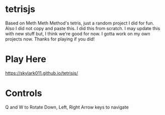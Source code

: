 # tetrisjs
Based on Meth Meth Method's tetris, just a random project I did for fun.
Also I did not copy and paste this. I did this from scratch. 
I may update this with new stuff but, I think we're good for now. I gotta work on my own projects now. Thanks for playing if you did!

# Play Here
https://skylark011.github.io/tetrisjs/

# Controls
Q and W to Rotate 
Down, Left, Right Arrow keys to navigate
